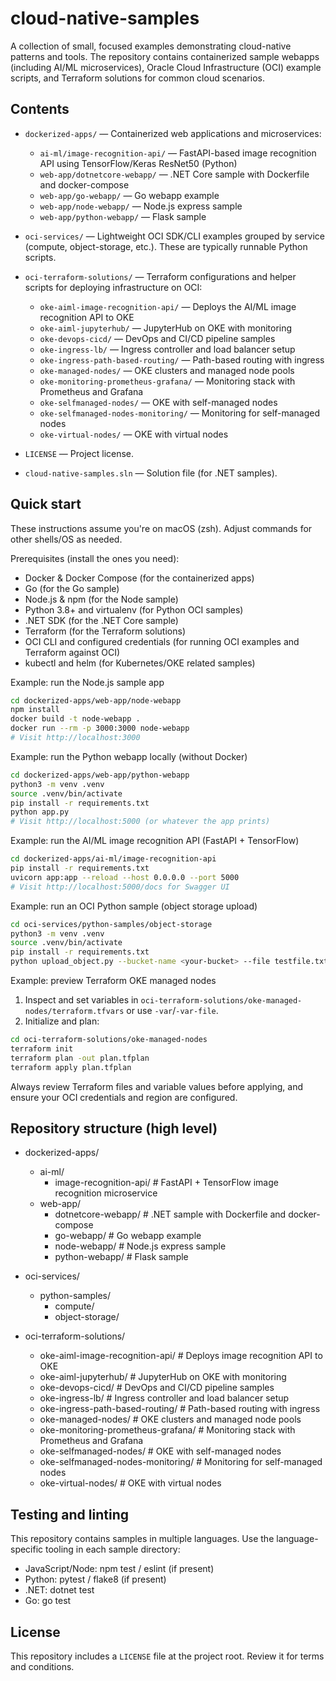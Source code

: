 
# cloud-native-samples

A collection of small, focused examples demonstrating cloud-native patterns and tools. The repository contains containerized sample webapps (including AI/ML microservices), Oracle Cloud Infrastructure (OCI) example scripts, and Terraform solutions for common cloud scenarios.


## Contents

- `dockerized-apps/` — Containerized web applications and microservices:
  - `ai-ml/image-recognition-api/` — FastAPI-based image recognition API using TensorFlow/Keras ResNet50 (Python)
  - `web-app/dotnetcore-webapp/` — .NET Core sample with Dockerfile and docker-compose
  - `web-app/go-webapp/` — Go webapp example
  - `web-app/node-webapp/` — Node.js express sample
  - `web-app/python-webapp/` — Flask sample

- `oci-services/` — Lightweight OCI SDK/CLI examples grouped by service (compute, object-storage, etc.). These are typically runnable Python scripts.

- `oci-terraform-solutions/` — Terraform configurations and helper scripts for deploying infrastructure on OCI:
  - `oke-aiml-image-recognition-api/` — Deploys the AI/ML image recognition API to OKE
  - `oke-aiml-jupyterhub/` — JupyterHub on OKE with monitoring
  - `oke-devops-cicd/` — DevOps and CI/CD pipeline samples
  - `oke-ingress-lb/` — Ingress controller and load balancer setup
  - `oke-ingress-path-based-routing/` — Path-based routing with ingress
  - `oke-managed-nodes/` — OKE clusters and managed node pools
  - `oke-monitoring-prometheus-grafana/` — Monitoring stack with Prometheus and Grafana
  - `oke-selfmanaged-nodes/` — OKE with self-managed nodes
  - `oke-selfmanaged-nodes-monitoring/` — Monitoring for self-managed nodes
  - `oke-virtual-nodes/` — OKE with virtual nodes

- `LICENSE` — Project license.
- `cloud-native-samples.sln` — Solution file (for .NET samples).


## Quick start

These instructions assume you're on macOS (zsh). Adjust commands for other shells/OS as needed.

Prerequisites (install the ones you need):

- Docker & Docker Compose (for the containerized apps)
- Go (for the Go sample)
- Node.js & npm (for the Node sample)
- Python 3.8+ and virtualenv (for Python OCI samples)
- .NET SDK (for the .NET Core sample)
- Terraform (for the Terraform solutions)
- OCI CLI and configured credentials (for running OCI examples and Terraform against OCI)
- kubectl and helm (for Kubernetes/OKE related samples)

Example: run the Node.js sample app

```bash
cd dockerized-apps/web-app/node-webapp
npm install
docker build -t node-webapp .
docker run --rm -p 3000:3000 node-webapp
# Visit http://localhost:3000
```

Example: run the Python webapp locally (without Docker)

```bash
cd dockerized-apps/web-app/python-webapp
python3 -m venv .venv
source .venv/bin/activate
pip install -r requirements.txt
python app.py
# Visit http://localhost:5000 (or whatever the app prints)
```

Example: run the AI/ML image recognition API (FastAPI + TensorFlow)

```bash
cd dockerized-apps/ai-ml/image-recognition-api
pip install -r requirements.txt
uvicorn app:app --reload --host 0.0.0.0 --port 5000
# Visit http://localhost:5000/docs for Swagger UI
```

Example: run an OCI Python sample (object storage upload)

```bash
cd oci-services/python-samples/object-storage
python3 -m venv .venv
source .venv/bin/activate
pip install -r requirements.txt
python upload_object.py --bucket-name <your-bucket> --file testfile.txt
```

Example: preview Terraform OKE managed nodes

1. Inspect and set variables in `oci-terraform-solutions/oke-managed-nodes/terraform.tfvars` or use `-var`/`-var-file`.
2. Initialize and plan:

```bash
cd oci-terraform-solutions/oke-managed-nodes
terraform init
terraform plan -out plan.tfplan
terraform apply plan.tfplan
```

Always review Terraform files and variable values before applying, and ensure your OCI credentials and region are configured.


## Repository structure (high level)

- dockerized-apps/
  - ai-ml/
    - image-recognition-api/   # FastAPI + TensorFlow image recognition microservice
  - web-app/
    - dotnetcore-webapp/       # .NET sample with Dockerfile and docker-compose
    - go-webapp/               # Go webapp example
    - node-webapp/             # Node.js express sample
    - python-webapp/           # Flask sample

- oci-services/
  - python-samples/
    - compute/
    - object-storage/

- oci-terraform-solutions/
  - oke-aiml-image-recognition-api/         # Deploys image recognition API to OKE
  - oke-aiml-jupyterhub/                    # JupyterHub on OKE with monitoring
  - oke-devops-cicd/                        # DevOps and CI/CD pipeline samples
  - oke-ingress-lb/                         # Ingress controller and load balancer setup
  - oke-ingress-path-based-routing/         # Path-based routing with ingress
  - oke-managed-nodes/                      # OKE clusters and managed node pools
  - oke-monitoring-prometheus-grafana/      # Monitoring stack with Prometheus and Grafana
  - oke-selfmanaged-nodes/                  # OKE with self-managed nodes
  - oke-selfmanaged-nodes-monitoring/       # Monitoring for self-managed nodes
  - oke-virtual-nodes/                      # OKE with virtual nodes


## Testing and linting

This repository contains samples in multiple languages. Use the language-specific tooling in each sample directory:

- JavaScript/Node: npm test / eslint (if present)
- Python: pytest / flake8 (if present)
- .NET: dotnet test
- Go: go test



## License

This repository includes a `LICENSE` file at the project root. Review it for terms and conditions.